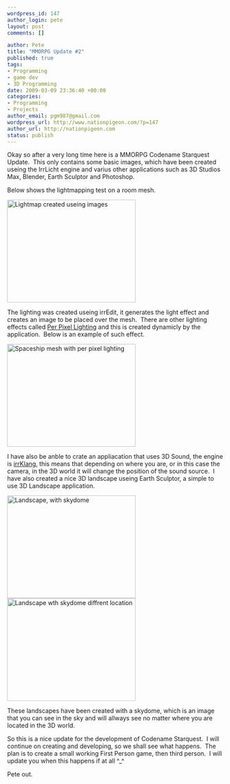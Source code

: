 ```yaml
--- 
wordpress_id: 147
author_login: pete
layout: post
comments: []

author: Pete
title: "MMORPG Update #2"
published: true
tags: 
- Programming
- game dev
- 3D Programming
date: 2009-03-09 23:36:40 +00:00
categories: 
- Programming
- Projects
author_email: pgm987@gmail.com
wordpress_url: http://www.nationpigeon.com/?p=147
author_url: http://nationpigeon.com
status: publish
---
```

Okay so after a very long time here is a MMORPG Codename Starquest Update.&nbsp; This only contains some basic images, which have been created useing the IrrLicht engine and varius other applications such as 3D Studios Max, Blender, Earth Sculptor and Photoshop.

Below shows the lightmapping test on a room mesh.

<a target="_BLANK" href="http://starquest.nationpigeon.com/alpha/ScreenShots/LightMap0.jpg"><img src="http://starquest.nationpigeon.com/alpha/ScreenShots/LightMap0.jpg" alt="Lightmap created useing images" width="298" height="238" /></a>

The lighting was created useing irrEdit, it generates the light effect and creates an image to be placed over the mesh.&nbsp; There are other lighting effects called <a target="_BLANK" href="http://en.wikipedia.org/wiki/Per-pixel_lighting">Per Pixel Lighting</a> and this is created dynamicly by the application.&nbsp; Below is an example of such effect.

<a target="_BLANK" href="http://starquest.nationpigeon.com/alpha/ScreenShots/Space2.jpg"><img src="http://starquest.nationpigeon.com/alpha/ScreenShots/Space2.jpg" alt="Spaceship mesh with per pixel lighting" width="298" height="238" /></a>

I have also be anble to crate an appliacation that uses 3D Sound, the engine is <a href="http://www.ambiera.com/irrklang/" target="_blank">irrKlang</a>, this means that depending on where you are, or in this case the camera, in the 3D world it will change the position of the sound source.&nbsp; I have also created a nice 3D landscape useing Earth Sculptor, a simple to use 3D Landscape application.

<a target="_BLANK" href="http://starquest.nationpigeon.com/alpha/ScreenShots/3DSound0.jpg"><img src="http://starquest.nationpigeon.com/alpha/ScreenShots/3DSound0.jpg" alt="Landscape, with skydome" width="298" height="238" /></a><a target="_BLANK" href="http://starquest.nationpigeon.com/alpha/ScreenShots/3DSound3.jpg"><img src="http://starquest.nationpigeon.com/alpha/ScreenShots/3DSound3.jpg" alt="Landscape wth skydome diffrent location" width="298" height="238" /></a>

These landscapes have been created with a skydome, which is an image that you can see in the sky and will allways see no matter where you are located in the 3D world.

So this is a nice update for the development of Codename Starquest.&nbsp; I will continue on creating and developing, so we shall see what happens.&nbsp; The plan is to create a small working First Person game, then third person.&nbsp; I will update you when this happens if at all ^_^

Pete out.
